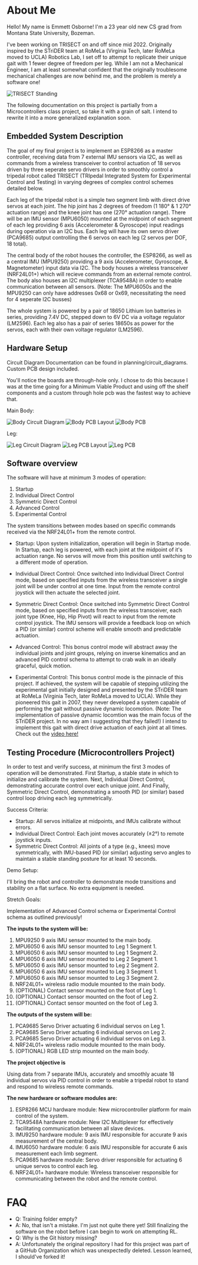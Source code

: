 # About Me

Hello! My name is Emmett Osborne! I'm a 23 year old new CS grad from Montana State University, Bozeman. 

I've been working on TRISECT on and off since mid 2022. Originally inspired by the STriDER team at RoMeLa (Virginia Tech, later RoMeLa moved to UCLA) Robotics Lab, I set off to attempt to replicate their unique gait with 1 fewer degree of freedom per leg. While I am not a Mechanical Engineer, I am at least somewhat confident that the originally troublesome mechanical challenges are now behind me, and the problem is merely a software one!

![TRISECT Standing](robot/docs/other_media/TRISECT_Standing.png)

The following documentation on this project is partially from a Microcontrollers class project, so take it with a grain of salt. I intend to rewrite it into a more generalized explanation soon.

## Embedded System Description

The goal of my final project is to implement an ESP8266 as a master controller, receiving data from 7 external IMU sensors via I2C, as well as commands from a wireless transceiver to control actuation of 18 servos driven by three seperate servo drivers in order to smoothly control a tripedal robot called TRISECT (TRIpedal Integrated System for Experimental Control and Testing) in varying degrees of complex control schemes detailed below. 

Each leg of the tripedal robot is a simple two segment limb with direct drive servos at each joint. The hip joint has 2 degrees of freedom (1 180° & 1 270° actuation range) and the knee joint has one (270° actuation range). There will be an IMU sensor (MPU6050) mounted at the midpoint of each segment of each leg providing 6 axis (Accelerometer & Gyroscope) input readings during operation via an I2C bus. Each leg will have its own servo driver (PCA9685) output controlling the 6 servos on each leg (2 servos per DOF, 18 total). 

The central body of the robot houses the controller, the ESP8266, as well as a central IMU (MPU9250) providing a 9 axis (Accelerometer, Gyroscope, & Magnetometer) input data via I2C. The body houses a wireless transceiver (NRF24L01+) which will recieve commands from an external remote control. The body also houses an I2C multiplexer (TCA9548A) in order to enable communication between all sensors. (Note: The MPU6050s and the MPU9250 can only have addresses 0x68 or 0x69, necessitating the need for 4 seperate I2C busses) 

The whole system is powered by a pair of 18650 Lithium Ion batteries in series, providing 7.4V DC, stepped down to 6V DC via a voltage regulator (LM2596). Each leg also has a pair of series 18650s as power for the servos, each with their own voltage regulator (LM2596).

## Hardware Setup

Circuit Diagram Documentation can be found in planning/circuit_diagrams. Custom PCB design included.

You'll notice the boards are through-hole only. I chose to do this because I was at the time going for a Minimum Viable Product and using off the shelf components and a custom through hole pcb was the fastest way to achieve that. 

Main Body:

![Body Circuit Diagram](robot/docs/circuit_diagrams/body_circuit_diagram.png)
![Body PCB Layout](robot/docs/circuit_diagrams/body_PCB.png)
![Body PCB](robot/docs/other_media/Main_PCB_manufactured.png)

Leg:

![Leg Circuit Diagram](robot/docs/circuit_diagrams/leg_circuit_diagram.png)
![Leg PCB Layout](robot/docs/circuit_diagrams/leg_PCB.png)
![Leg PCB](robot/docs/other_media/Leg_PCB_manufactured.png)

## Software overview

The software will have at minimum 3 modes of operation:

1.  Startup
2.  Individual Direct Control
3.  Symmetric Direct Control
4.  Advanced Control
5.  Experimental Control

The system transitions between modes based on specific commands received via the NRF24L01+ from the remote control.

- Startup: Upon system initialization, operation will begin in Startup mode. In Startup, each leg is powered, with each joint at the midpoint of it's actuation range. No servos will move from this position until switching to a different mode of operation.

- Individual Direct Control: Once switched into Individual Direct Control mode, based on specified inputs from the wireless transceiver a single joint will be under control at one time. Input from the remote control joystick will then actuate the selected joint.

- Symmetric Direct Control: Once switched into Symmetric Direct Control mode, based on specified inputs from the wireless transceiver, each joint type (Knee, Hip, Hip Pivot) will react to input from the remote control joystick. The IMU sensors will provide a feedback loop on which a PID (or similar) control scheme will enable smooth and predictable actuation.

- Advanced Control: This bonus control mode will abstract away the individual joints and joint groups, relying on inverse kinematics and an advanced PID control schema to attempt to crab walk in an ideally graceful, quick motion.

- Experimental Control: This bonus control mode is the pinnacle of this project. If achieved, the system will be capable of stepping utilizing the experimental gait initially designed and presented by the STriDER team at RoMeLa (Virginia Tech, later RoMeLa moved to UCLA). While they pioneered this gait in 2007, they never developed a system capable of performing the gait without passive dynamic locomotion. (Note: The implementation of passive dynamic locomtion was the main focus of the STriDER project. In no way am I suggesting that they failed!) I intend to implement this gait with direct drive actuation of each joint at all times. Check out the [video here!](https://youtu.be/7XsaJwKKBYo?si=tUSaFY6jGtXLBAKC "STriDER")

## Testing Procedure (Microcontrollers Project)

In order to test and verify success, at minimum the first 3 modes of operation will be demonstrated. First Startup, a stable state in which to initialize and calibrate the system. Next, Individual Direct Control, demonstrating accurate control over each unique joint. And Finally, Symmetric Direct Control, demonstrating a smooth PID (or similar) based control loop driving each leg symmetrically.

Success Criteria:

- Startup: All servos initialize at midpoints, and IMUs calibrate without errors.
- Individual Direct Control: Each joint moves accurately (±2°) to remote joystick inputs.
- Symmetric Direct Control: All joints of a type (e.g., knees) move symmetrically, with IMU-based PID (or similar) adjusting servo angles to maintain a stable standing posture for at least 10 seconds.

Demo Setup:

I'll bring the robot and controller to demonstrate mode transitions and stability on a flat surface. No extra equipment is needed.

Stretch Goals:

Implementation of Advanced Control schema or Experimental Control schema as outlined previously!

**The inputs to the system will be:**
1.  MPU9250 9 axis IMU sensor mounted to the main body.
2.  MPU6050 6 axis IMU sensor mounted to Leg 1 Segment 1.
3.  MPU6050 6 axis IMU sensor mounted to Leg 1 Segment 2.
4.  MPU6050 6 axis IMU sensor mounted to Leg 2 Segment 1.
5.  MPU6050 6 axis IMU sensor mounted to Leg 2 Segment 2.
6.  MPU6050 6 axis IMU sensor mounted to Leg 3 Segment 1.
7.  MPU6050 6 axis IMU sensor mounted to Leg 3 Segment 2.
8.  NRF24L01+ wireless radio module mounted to the main body.
9.  (OPTIONAL) Contact sensor mounted on the foot of Leg 1.
10. (OPTIONAL) Contact sensor mounted on the foot of Leg 2.
11. (OPTIONAL) Contact sensor mounted on the foot of Leg 3.

**The outputs of the system will be:**
1.   PCA9685 Servo Driver actuating 6 individual servos on Leg 1.
2.   PCA9685 Servo Driver actuating 6 individual servos on Leg 2.
3.   PCA9685 Servo Driver actuating 6 individual servos on Leg 3.
4.   NRF24L01+ wireless radio module mounted to the main body.
5.   (OPTIONAL) RGB LED strip mounted on the main body.

**The project objective is**

Using data from 7 separate IMUs, accurately and smoothly acuate 18 individual servos via PID control in order to enable a tripedal robot to stand and respond to wireless remote commands.

**The new hardware or software modules are:**
1. ESP8266 MCU hardware module: New microcontroller platform for main control of the system.
2. TCA9548A hardware module: New I2C Multiplexer for effectively facilitating communication between all slave devices.
3. IMU9250 hardware module: 9 axis IMU responsible for accurate 9 axis measurement of the central body.
4. IMU6050 hardware module: 6 axis IMU responsible for accurate 6 axis measurement each limb segment.
5. PCA9685 hardware module: Servo driver responsible for actuating 6 unique servos to control each leg.
6. NRF24L01+ hardware module: Wireless transceiver responsible for communicating between the robot and the remote control.

# FAQ

- Q: Training folder empty?
- A: No, that isn't a mistake. I'm just not quite there yet! Still finalizing the software on the robot before I can begin to work on attempting RL.
- Q: Why is the Git history missing?
- A: Unfortunately the original repository I had for this project was part of a GitHub Organization which was unexpectedly deleted. Lesson learned, I should've forked it!
